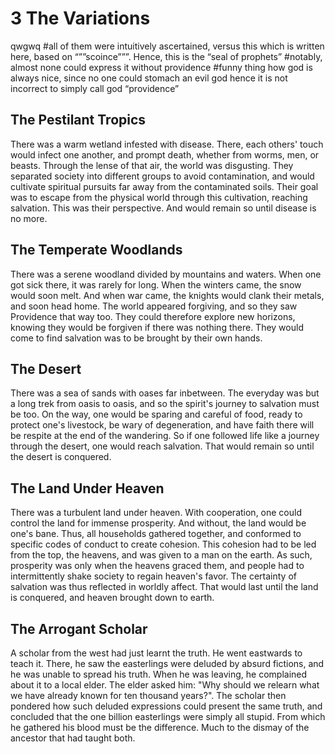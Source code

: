 # 3 The Variations

qwgwq #all of them were intuitively ascertained, versus this which is written here, based on “””scoince”””. Hence, this is the “seal of prophets” #notably, almost none could express it without providence
#funny thing how god is always nice, since no one could stomach an evil god hence it is not incorrect to simply call god “providence”

## The Pestilant Tropics

There was a warm wetland infested with disease. There, each others' touch would infect one another, and prompt death, whether from worms, men, or beasts. Through the lense of that air, the world was disgusting. They separated society into different groups to avoid contamination, and would cultivate spiritual pursuits far away from the contaminated soils. Their goal was to escape from the physical world through this cultivation, reaching salvation. This was their perspective. And would remain so until disease is no more.

## The Temperate Woodlands

There was a serene woodland divided by mountains and waters. When one got sick there, it was rarely for long. When the winters came, the snow would soon melt. And when war came, the knights would clank their metals, and soon head home. The world appeared forgiving, and so they saw Providence that way too. They could therefore explore new horizons, knowing they would be forgiven if there was nothing there. They would come to find salvation was to be brought by their own hands.

## The Desert

There was a sea of sands with oases far inbetween. The everyday was but a long trek from oasis to oasis, and so the spirit's journey to salvation must be too. On the way, one would be sparing and careful of food, ready to protect one's livestock, be wary of degeneration, and have faith there will be respite at the end of the wandering. So if one followed life like a journey through the desert, one would reach salvation. That would remain so until the desert is conquered.

## The Land Under Heaven

There was a turbulent land under heaven. With cooperation, one could control the land for immense prosperity. And without, the land would be one's bane. Thus, all households gathered together, and conformed to specific codes of conduct to create cohesion. This cohesion had to be led from the top, the heavens, and was given to a man on the earth. As such, prosperity was only when the heavens graced them, and people had to intermittently shake society to regain heaven's favor. The certainty of salvation was thus reflected in worldly affect. That would last until the land is conquered, and heaven brought down to earth.

## The Arrogant Scholar

A scholar from the west had just learnt the truth. He went eastwards to teach it. There, he saw the easterlings were deluded by absurd fictions, and he was unable to spread his truth. When he was leaving, he complained about it to a local elder. The elder asked him: "Why should we relearn what we have already known for ten thousand years?". The scholar then pondered how such deluded expressions could present the same truth, and concluded that the one billion easterlings were simply all stupid. From which he gathered his blood must be the difference. Much to the dismay of the ancestor that had taught both.
